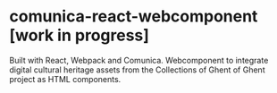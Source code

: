 # comunica-react-webcomponent [work in progress]

Built with React, Webpack and Comunica. Webcomponent to integrate digital cultural heritage assets from the Collections of Ghent of Ghent project as HTML components.  

